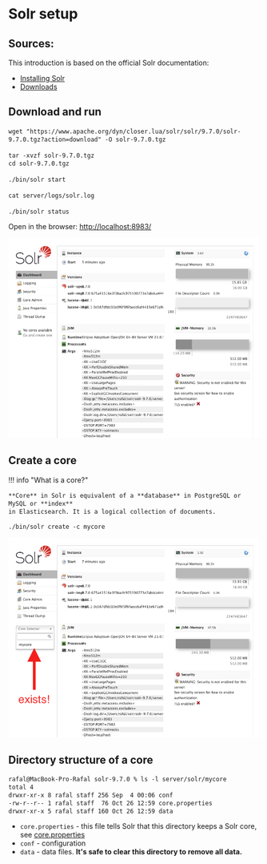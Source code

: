 # Solr setup

## Sources:
This introduction is based on the official Solr documentation:

* [Installing Solr](https://solr.apache.org/guide/solr/latest/deployment-guide/installing-solr.html)
* [Downloads](https://solr.apache.org/downloads.html)

## Download and run

```shell
wget "https://www.apache.org/dyn/closer.lua/solr/solr/9.7.0/solr-9.7.0.tgz?action=download" -O solr-9.7.0.tgz

tar -xvzf solr-9.7.0.tgz
cd solr-9.7.0.tgz

./bin/solr start

cat server/logs/solr.log

./bin/solr status
```

Open in the browser: [http://localhost:8983/](http://localhost:8983/)

![solr-1.png](resources/solr-1.png)

## Create a core

!!! info "What is a core?"

    **Core** in Solr is equivalent of a **database** in PostgreSQL or MySQL or **index**
    in Elasticsearch. It is a logical collection of documents.

```shell
./bin/solr create -c mycore
```
![solr-2.png](resources/solr-2.png)

## Directory structure of a core

```shell
rafal@MacBook-Pro-Rafal solr-9.7.0 % ls -l server/solr/mycore
total 4
drwxr-xr-x 8 rafal staff 256 Sep  4 00:06 conf
-rw-r--r-- 1 rafal staff  76 Oct 26 12:59 core.properties
drwxr-xr-x 5 rafal staff 160 Oct 26 12:59 data
```

* `core.properties` - this file tells Solr that this directory keeps a Solr core, see [core.properties](https://solr.apache.org/guide/solr/latest/configuration-guide/core-discovery.html#the-core-properties-file)
* `conf` - configuration
* `data` - data files. **It's safe to clear this directory to remove all data.**